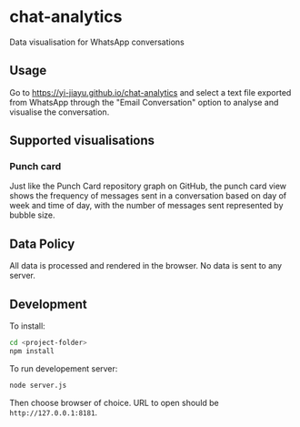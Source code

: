 # chat-analytics
Data visualisation for WhatsApp conversations

## Usage
Go to https://yi-jiayu.github.io/chat-analytics and select a text file exported from WhatsApp
through the "Email Conversation" option to analyse and visualise the conversation.

## Supported visualisations
### Punch card
Just like the Punch Card repository graph on GitHub, the punch card view shows the frequency
of messages sent in a conversation based on day of week and time of day, with the number of
messages sent represented by bubble size.

## Data Policy
All data is processed and rendered in the browser. No data is sent to any server.

## Development
To install:
```bash
cd <project-folder>
npm install
```

To run developement server:
```bash
node server.js
```
Then choose browser of choice.
URL to open should be `http://127.0.0.1:8181`.